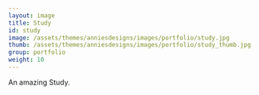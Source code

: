 ```yaml
---
layout: image
title: Study
id: study
image: /assets/themes/anniesdesigns/images/portfolio/study.jpg
thumb: /assets/themes/anniesdesigns/images/portfolio/study_thumb.jpg
group: portfolio
weight: 10
---
```

An amazing Study.